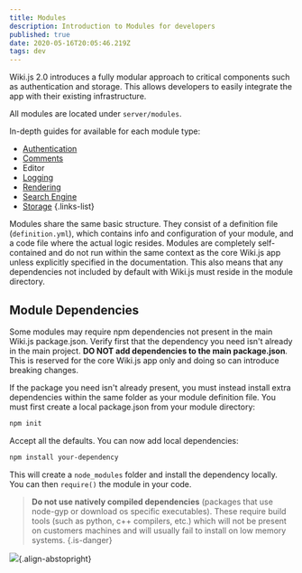 ```yaml
---
title: Modules
description: Introduction to Modules for developers
published: true
date: 2020-05-16T20:05:46.219Z
tags: dev
---
```


Wiki.js 2.0 introduces a fully modular approach to critical components such as authentication and storage. This allows developers to easily integrate the app with their existing infrastructure.

All modules are located under `server/modules`.

In-depth guides for available for each module type:

* [Authentication](/dev/authentication)
* [Comments](/dev/comments)
* Editor
* [Logging](/dev/logging)
* [Rendering](/dev/rendering)
* [Search Engine](/dev/search)
* [Storage](/dev/storage)
{.links-list}

Modules share the same basic structure. They consist of a definition file (`definition.yml`), which contains info and configuration of your module, and a code file where the actual logic resides. Modules are completely self-contained and do not run within the same context as the core Wiki.js app unless explicitly specified in the documentation. This also means that any dependencies not included by default with Wiki.js must reside in the module directory.

## Module Dependencies

Some modules may require npm dependencies not present in the main Wiki.js package.json. Verify first that the dependency you need isn't already in the main project. **DO NOT add dependencies to the main package.json**. This is reserved for the core Wiki.js app only and doing so can introduce breaking changes. 

If the package you need isn't already present, you must instead install extra dependencies within the same folder as your module definition file. You must first create a local package.json from your module directory:

```bash
npm init
```

Accept all the defaults. You can now add local dependencies:

```bash
npm install your-dependency
```

This will create a `node_modules` folder and install the dependency locally. You can then `require()` the module in your code.

> **Do not use natively compiled dependencies** \(packages that use node-gyp or download os specific executables\). These require build tools \(such as python, c++ compilers, etc.\) which will not be present on customers machines and will usually fail to install on low memory systems.
{.is-danger}

![](https://a.icons8.com/Ufcf0eoh/d5D6Em/svg.svg){.align-abstopright}